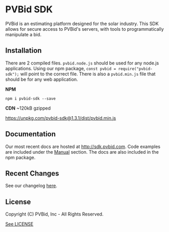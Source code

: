 # PVBid SDK

PVBid is an estimating platform designed for the solar industry. This SDK allows for secure access to PVBid's servers, with tools to programmatically manipulate a bid.

## Installation

There are 2 compiled files. `pvbid.node.js` should be used for any node.js applications. Using our npm package, `const pvbid = require("pvbid-sdk");` will point to the correct file. There is also a `pvbid.min.js` file that should be for any web application.

**NPM**

```
npm i pvbid-sdk --save
```

**CDN**
~120kB gzipped

https://unpkg.com/pvbid-sdk@1.3.1/dist/pvbid.min.js

## Documentation

Our most recent docs are hosted at http://sdk.pvbid.com. Code examples are included under the [Manual](http://sdk.pvbid.com/manual) section. The docs are also included in the npm package.

## Recent Changes

See our changelog [here](http://sdk.pvbid.com/manual/CHANGELOG.html).

## License

Copyright (C) PVBid, Inc - All Rights Reserved.

[See LICENSE](http://sdk.pvbid.com/manual/LICENSE.html)
